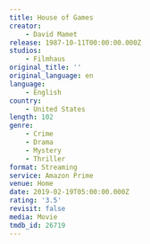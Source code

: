 ```yaml
---
title: House of Games
creator:
    - David Mamet
release: 1987-10-11T00:00:00.000Z
studios:
    - Filmhaus
original_title: ''
original_language: en
language:
    - English
country:
    - United States
length: 102
genre:
    - Crime
    - Drama
    - Mystery
    - Thriller
format: Streaming
service: Amazon Prime
venue: Home
date: 2019-02-19T05:00:00.000Z
rating: '3.5'
revisit: false
media: Movie
tmdb_id: 26719
---
```



